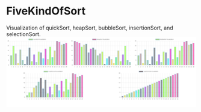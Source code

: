 # FiveKindOfSort

Visualization of quickSort, heapSort, bubbleSort, insertionSort, and selectionSort.
![Alt text](image.png)
